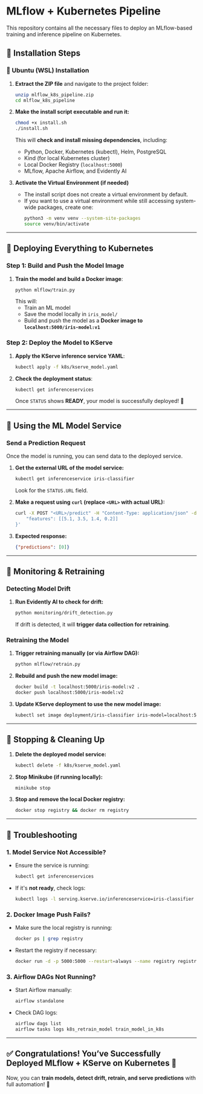 # MLflow + Kubernetes Pipeline

This repository contains all the necessary files to deploy an MLflow-based training and inference pipeline on Kubernetes.

## **🔹 Installation Steps**

### **📌 Ubuntu (WSL) Installation**
1. **Extract the ZIP file** and navigate to the project folder:
   ```bash
   unzip mlflow_k8s_pipeline.zip
   cd mlflow_k8s_pipeline
   ```
2. **Make the install script executable and run it:**
   ```bash
   chmod +x install.sh
   ./install.sh
   ```
   This will **check and install missing dependencies**, including:
   - Python, Docker, Kubernetes (kubectl), Helm, PostgreSQL
   - Kind (for local Kubernetes cluster)
   - Local Docker Registry (`localhost:5000`)
   - MLflow, Apache Airflow, and Evidently AI

3. **Activate the Virtual Environment (if needed)**  
   - The install script does not create a virtual environment by default.  
   - If you want to use a virtual environment while still accessing system-wide packages, create one:  
     ```bash
     python3 -m venv venv --system-site-packages
     source venv/bin/activate
     ```

---

## **🔹 Deploying Everything to Kubernetes**

### **Step 1: Build and Push the Model Image**
1. **Train the model and build a Docker image**:
   ```bash
   python mlflow/train.py
   ```
   This will:
   - Train an ML model
   - Save the model locally in `iris_model/`
   - Build and push the model as a **Docker image to `localhost:5000/iris-model:v1`**

### **Step 2: Deploy the Model to KServe**
1. **Apply the KServe inference service YAML**:
   ```bash
   kubectl apply -f k8s/kserve_model.yaml
   ```
2. **Check the deployment status**:
   ```bash
   kubectl get inferenceservices
   ```
   Once `STATUS` shows **READY**, your model is successfully deployed! 🚀

---

## **🔹 Using the ML Model Service**

### **Send a Prediction Request**
Once the model is running, you can send data to the deployed service.

1. **Get the external URL of the model service:**
   ```bash
   kubectl get inferenceservice iris-classifier
   ```
   Look for the `STATUS.URL` field.

2. **Make a request using `curl` (replace `<URL>` with actual URL):**
   ```bash
   curl -X POST "<URL>/predict" -H "Content-Type: application/json" -d '{
       "features": [[5.1, 3.5, 1.4, 0.2]]
   }'
   ```
3. **Expected response:**
   ```json
   {"predictions": [0]}
   ```

---

## **🔹 Monitoring & Retraining**
### **Detecting Model Drift**
1. **Run Evidently AI to check for drift:**
   ```bash
   python monitoring/drift_detection.py
   ```
   If drift is detected, it will **trigger data collection for retraining**.

### **Retraining the Model**
1. **Trigger retraining manually (or via Airflow DAG):**
   ```bash
   python mlflow/retrain.py
   ```
2. **Rebuild and push the new model image:**
   ```bash
   docker build -t localhost:5000/iris-model:v2 .
   docker push localhost:5000/iris-model:v2
   ```
3. **Update KServe deployment to use the new model image:**
   ```bash
   kubectl set image deployment/iris-classifier iris-model=localhost:5000/iris-model:v2
   ```

---

## **🔹 Stopping & Cleaning Up**
1. **Delete the deployed model service:**
   ```bash
   kubectl delete -f k8s/kserve_model.yaml
   ```
2. **Stop Minikube (if running locally):**
   ```bash
   minikube stop
   ```
3. **Stop and remove the local Docker registry:**
   ```bash
   docker stop registry && docker rm registry
   ```

---

## **🔹 Troubleshooting**
### **1. Model Service Not Accessible?**
- Ensure the service is running:
  ```bash
  kubectl get inferenceservices
  ```
- If it's **not ready**, check logs:
  ```bash
  kubectl logs -l serving.kserve.io/inferenceservice=iris-classifier
  ```

### **2. Docker Image Push Fails?**
- Make sure the local registry is running:
  ```bash
  docker ps | grep registry
  ```
- Restart the registry if necessary:
  ```bash
  docker run -d -p 5000:5000 --restart=always --name registry registry:2
  ```

### **3. Airflow DAGs Not Running?**
- Start Airflow manually:
  ```bash
  airflow standalone
  ```
- Check DAG logs:
  ```bash
  airflow dags list
  airflow tasks logs k8s_retrain_model train_model_in_k8s
  ```

---

## **✅ Congratulations! You’ve Successfully Deployed MLflow + KServe on Kubernetes 🚀**

Now, you can **train models, detect drift, retrain, and serve predictions** with full automation! 🎯

